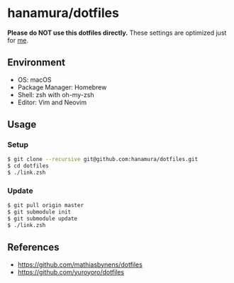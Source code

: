 # hanamura/dotfiles

**Please do NOT use this dotfiles directly.** These settings are optimized just for [me](https://github.com/hanamura).

## Environment

- OS: macOS
- Package Manager: Homebrew
- Shell: zsh with oh-my-zsh
- Editor: Vim and Neovim

## Usage

### Setup

```sh
$ git clone --recursive git@github.com:hanamura/dotfiles.git
$ cd dotfiles
$ ./link.zsh
```

### Update

```sh
$ git pull origin master
$ git submodule init
$ git submodule update
$ ./link.zsh
```

## References

- https://github.com/mathiasbynens/dotfiles
- https://github.com/yuroyoro/dotfiles
